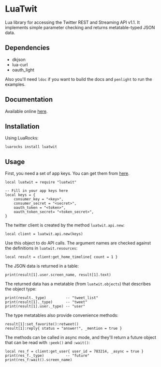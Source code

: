 # LuaTwit

Lua library for accessing the Twitter REST and Streaming API v1.1.
It implements simple parameter checking and returns metatable-typed JSON data.

## Dependencies

- dkjson
- lua-curl
- oauth_light

Also you'll need `ldoc` if you want to build the docs and `penlight` to run the examples.

## Documentation

Available online [here](http://darkstalker.github.io/LuaTwit/master).

## Installation

Using LuaRocks:

    luarocks install luatwit

## Usage

First, you need a set of app keys. You can get them from [here](https://apps.twitter.com/).

    local luatwit = require "luatwit"

    -- Fill in your app keys here
    local keys = {
        consumer_key = "<key>",
        consumer_secret = "<secret>",
        oauth_token = "<token>",
        oauth_token_secret= "<token_secret>",
    }

The twitter client is created by the method `luatwit.api.new`:

    local client = luatwit.api.new(keys)

Use this object to do API calls. The argument names are checked against the definitions in `luatwit.resources`:

    local result = client:get_home_timeline{ count = 1 }

The JSON data is returned in a table:

    print(result[1].user.screen_name, result[1].text)

The returned data has a metatable (from `luatwit.objects`) that describes the object type:

    print(result._type)         -- "tweet_list"
    print(result[1]._type)      -- "tweet"
    print(result[1].user._type) -- "user"

The type metatables also provide convenience methods:

    result[1]:set_favorite():retweet()
    result[1]:reply{ status = "answer!", _mention = true }

The methods can be called in async mode, and they'll return a future object that can be read with `:peek()` and `:wait()`:

    local res_f = client:get_user{ user_id = 783214, _async = true }
    print(res_f._type)          -- "future"
    print(res_f:wait().screen_name)
